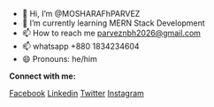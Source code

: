 - 👋 Hi, I’m @MOSHARAFhPARVEZ
- 🌱 I’m currently learning MERN Stack Development 
- 📫 How to reach me parveznbh2026@gmail.com
- 📫 whatsapp  +880 1834234604   
- 😄 Pronouns: he/him
  
**Connect with me:**

[Facebook](https://www.facebook.com/parveznbh)   [Linkedin](https://www.linkedin.com/in/md-mosharaf-hossain-144917231?utm_source=share&utm_campaign=share_via&utm_content=profile&utm_medium=android_app)  [Twitter](https://x.com/NbhParvez?t=KcAu3M1EUV7nea_HBNhruQ&s=09)  [Instagram](https://www.instagram.com/parvez.nbh?igsh=MWRwY3R2cjNveXgzaw==)



<!---
MOSHARAFhPARVEZ/MOSHARAFhPARVEZ is a ✨ special ✨ repository because its `README.md` (this file) appears on your GitHub profile.
You can click the Preview link to take a look at your changes.
--->
